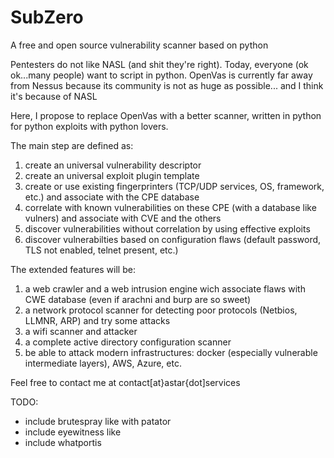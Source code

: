 # SubZero
A free and open source vulnerability scanner based on python

Pentesters do not like NASL (and shit they're right). Today, everyone (ok ok...many people) want to script in python.
OpenVas is currently far away from Nessus because its community is not as huge as possible... and I think it's because of NASL

Here, I propose to replace OpenVas with a better scanner, written in python for python exploits with python lovers.

The main step are defined as:
1) create an universal vulnerability descriptor
1) create an universal exploit plugin template
2) create or use existing fingerprinters (TCP/UDP services, OS, framework, etc.) and associate with the CPE database
3) correlate with known vulnerabilities on these CPE (with a database like vulners) and associate with CVE and the others
4) discover vulnerabilities without correlation by using effective exploits
5) discover vulnerabilties based on configuration flaws (default password, TLS not enabled, telnet present, etc.)

The extended features will be:
1) a web crawler and a web intrusion engine wich associate flaws with CWE database (even if arachni and burp are so sweet)
2) a network protocol scanner for detecting poor protocols (Netbios, LLMNR, ARP) and try some attacks
3) a wifi scanner and attacker
4) a complete active directory configuration scanner
5) be able to attack modern infrastructures: docker (especially vulnerable intermediate layers), AWS, Azure, etc.

Feel free to contact me at contact[at}astar{dot]services


TODO:
- include brutespray like with patator
- include eyewitness like
- include whatportis
